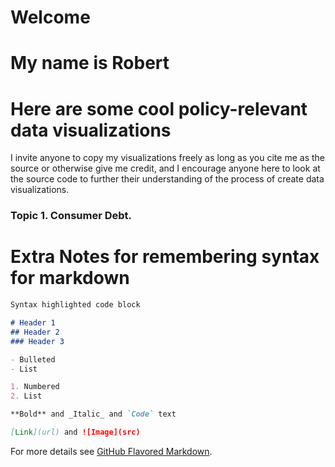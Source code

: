 # Welcome
# My name is Robert
# Here are some cool policy-relevant data visualizations


I invite anyone to copy my visualizations freely as long as you cite me as the source or otherwise give me credit, and I encourage anyone here to look at the source code to further their understanding of the process of create data visualizations.

### Topic 1. Consumer Debt.



# Extra Notes for remembering syntax for markdown

```markdown
Syntax highlighted code block

# Header 1
## Header 2
### Header 3

- Bulleted
- List

1. Numbered
2. List

**Bold** and _Italic_ and `Code` text

[Link](url) and ![Image](src)
```

For more details see [GitHub Flavored Markdown](https://guides.github.com/features/mastering-markdown/).
